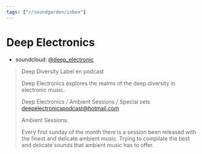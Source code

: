 ```yaml
---
tags: ["r/soundgarden/inbox"]
---
```


# Deep Electronics
- soundcloud: [@deep_electronic](https://soundcloud.com/deep_electronic)
> Deep Diversity Label en podcast
> 
> Deep Electronics explores the realms of the deep diversity in electronic music.
> 
> Deep Electronics / Ambient Sessions / Special sets  
> [deepelectronicspodcast@hotmail.com](mailto:deepelectronicspodcast@hotmail.com)
>
> Ambient Sessions:
>
> Every first sunday of the month there is a session been released with the finest and delicate ambient music. Trying to compilate the best and delicate sounds that ambient music has to offer.
